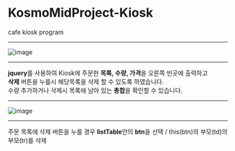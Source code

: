 # KosmoMidProject-Kiosk
cafe kiosk program
***
![image](https://user-images.githubusercontent.com/112688283/197730253-9135fe10-0089-4fda-b123-e57dc0305d87.jpg)
***
**jquery**를 사용하여 Kiosk에 주문한 **목록, 수량, 가격**을 오른쪽 빈곳에 출력하고     
**삭제** 버튼을 누를시 해당목록을 삭제 할 수 있도록 하였습니다.       
수량 추가하거나 삭제시 목록에 남아 있는 **총합**을 확인할 수 있습니다.
***
![image](https://user-images.githubusercontent.com/112688283/197753433-5492b42d-c623-41af-9220-8136d8c54af1.PNG)
***
주문 목록에 삭제 버튼을 누를 경우 **listTable**안의 **btn**을 선택 / this(btn)의 부모(td)의 부모(tr)를 삭제
